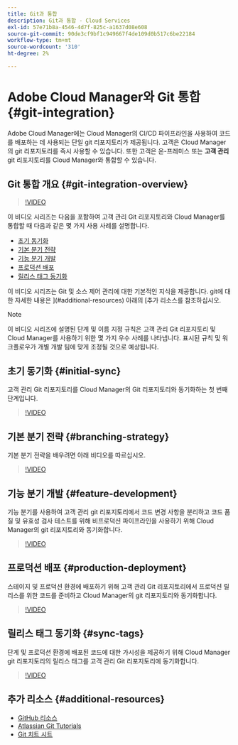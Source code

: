```yaml
---
title: Git과 통합
description: Git과 통합 - Cloud Services
exl-id: 57e71b8a-4546-4d7f-825c-a1637d08e608
source-git-commit: 90de3cf9bf1c949667f4de109d0b517c6be22184
workflow-type: tm+mt
source-wordcount: '310'
ht-degree: 2%

---
```


# Adobe Cloud Manager와 Git 통합 {#git-integration}

Adobe Cloud Manager에는 Cloud Manager의 CI/CD 파이프라인을 사용하여 코드를 배포하는 데 사용되는 단일 git 리포지토리가 제공됩니다. 고객은 Cloud Manager의 git 리포지토리를 즉시 사용할 수 있습니다. 또한 고객은 온-프레미스 또는 **고객 관리** git 리포지토리를 Cloud Manager와 통합할 수 있습니다.

## Git 통합 개요 {#git-integration-overview}

>[!VIDEO](https://video.tv.adobe.com/v/28710/)

이 비디오 시리즈는 다음을 포함하여 고객 관리 Git 리포지토리와 Cloud Manager를 통합할 때 다음과 같은 몇 가지 사용 사례를 설명합니다.

* [초기 동기화](#initial-sync)
* [기본 분기 전략](#branching-strategy)
* [기능 분기 개발](#feature-development)
* [프로덕션 배포](#production-deployment)
* [릴리스 태그 동기화](#sync-tags)

이 비디오 시리즈는 Git 및 소스 제어 관리에 대한 기본적인 지식을 제공합니다. git에 대한 자세한 내용은 ](#additional-resources) 아래의 [추가 리소스를 참조하십시오.

>[!NOTE]
>
>이 비디오 시리즈에 설명된 단계 및 이름 지정 규칙은 고객 관리 Git 리포지토리 및 Cloud Manager를 사용하기 위한 몇 가지 우수 사례를 나타냅니다. 표시된 규칙 및 워크플로우가 개별 개발 팀에 맞게 조정될 것으로 예상됩니다.

## 초기 동기화 {#initial-sync}

고객 관리 Git 리포지토리를 Cloud Manager의 Git 리포지토리와 동기화하는 첫 번째 단계입니다.

>[!VIDEO](https://video.tv.adobe.com/v/28711/?quality=12)

## 기본 분기 전략 {#branching-strategy}

기본 분기 전략을 배우려면 아래 비디오를 따르십시오.

>[!VIDEO](https://video.tv.adobe.com/v/28712/?quality=12)

## 기능 분기 개발 {#feature-development}

기능 분기를 사용하여 고객 관리 git 리포지토리에서 코드 변경 사항을 분리하고 코드 품질 및 유효성 검사 테스트를 위해 비프로덕션 파이프라인을 사용하기 위해 Cloud Manager의 git 리포지토리와 동기화합니다.

>[!VIDEO](https://video.tv.adobe.com/v/28723/?quality=12)

## 프로덕션 배포 {#production-deployment}

스테이지 및 프로덕션 환경에 배포하기 위해 고객 관리 Git 리포지토리에서 프로덕션 릴리스를 위한 코드를 준비하고 Cloud Manager의 git 리포지토리와 동기화합니다.

>[!VIDEO](https://video.tv.adobe.com/v/28724/?quality=12)

## 릴리스 태그 동기화 {#sync-tags}

단계 및 프로덕션 환경에 배포된 코드에 대한 가시성을 제공하기 위해 Cloud Manager git 리포지토리의 릴리스 태그를 고객 관리 Git 리포지토리에 동기화합니다.

>[!VIDEO](https://video.tv.adobe.com/v/28725/?quality=12)

## 추가 리소스 {#additional-resources}

* [GitHub 리소스](https://try.github.io)
* [Atlassian Git Tutorials](https://www.atlassian.com/git/tutorials/what-is-version-control)
* [Git 치트 시트](https://education.github.com/git-cheat-sheet-education.pdf)
